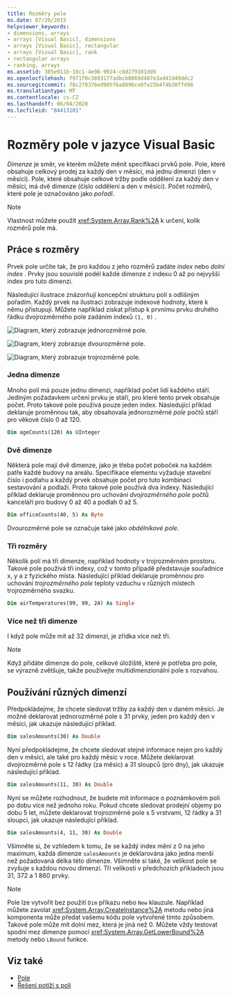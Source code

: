 ```yaml
---
title: Rozměry pole
ms.date: 07/20/2015
helpviewer_keywords:
- dimensions, arrays
- arrays [Visual Basic], dimensions
- arrays [Visual Basic], rectangular
- arrays [Visual Basic], rank
- rectangular arrays
- ranking, arrays
ms.assetid: 385e911b-18c1-4e98-9924-c6d279101dd9
ms.openlocfilehash: f971f0c3693177adbcb8869d487e3ad41d49ddc2
ms.sourcegitcommit: f8c270376ed905f6a8896ce0fe25b4f4b38ff498
ms.translationtype: MT
ms.contentlocale: cs-CZ
ms.lasthandoff: 06/04/2020
ms.locfileid: "84413101"
---
```

# <a name="array-dimensions-in-visual-basic"></a>Rozměry pole v jazyce Visual Basic

*Dimenze* je směr, ve kterém můžete měnit specifikaci prvků pole. Pole, které obsahuje celkový prodej za každý den v měsíci, má jednu dimenzi (den v měsíci). Pole, které obsahuje celkové tržby podle oddělení za každý den v měsíci, má dvě dimenze (číslo oddělení a den v měsíci). Počet rozměrů, které pole je označováno jako *pořadí*.

> [!NOTE]
> Vlastnost můžete použít <xref:System.Array.Rank%2A> k určení, kolik rozměrů pole má.

## <a name="working-with-dimensions"></a>Práce s rozměry

Prvek pole určíte tak, že pro každou z jeho rozměrů zadáte *index* nebo *dolní index* . Prvky jsou souvislé podél každé dimenze z indexu 0 až po nejvyšší index pro tuto dimenzi.

Následující ilustrace znázorňují koncepční strukturu polí s odlišným pořadím. Každý prvek na ilustraci zobrazuje indexové hodnoty, které k němu přistupují. Můžete například získat přístup k prvnímu prvku druhého řádku dvojrozměrného pole zadáním indexů `(1, 0)` .

![Diagram, který zobrazuje jednorozměrné pole.](./media/array-dimensions/one-dimensional-array.gif)

![Diagram, který zobrazuje dvourozměrné pole.](./media/array-dimensions/two-dimensional-array.gif)

![Diagram, který zobrazuje trojrozměrné pole.](./media/array-dimensions/three-dimensional-array.gif)

### <a name="one-dimension"></a>Jedna dimenze

Mnoho polí má pouze jednu dimenzi, například počet lidí každého stáří. Jediným požadavkem určení prvku je stáří, pro které tento prvek obsahuje počet. Proto takové pole používá pouze jeden index. Následující příklad deklaruje proměnnou tak, aby obsahovala jednorozměrné *pole* počtů stáří pro věkové číslo 0 až 120.

```vb
Dim ageCounts(120) As UInteger
```

### <a name="two-dimensions"></a>Dvě dimenze

Některá pole mají dvě dimenze, jako je třeba počet poboček na každém patře každé budovy na areálu. Specifikace elementu vyžaduje stavební číslo i podlahu a každý prvek obsahuje počet pro tuto kombinaci sestavování a podlaží. Proto takové pole používá dva indexy. Následující příklad deklaruje proměnnou pro uchování *dvojrozměrného pole* počtů kanceláří pro budovy 0 až 40 a podlah 0 až 5.

```vb
Dim officeCounts(40, 5) As Byte
```

Dvourozměrné pole se označuje také jako *obdélníkové pole*.

### <a name="three-dimensions"></a>Tři rozměry

Několik polí má tři dimenze, například hodnoty v trojrozměrném prostoru. Takové pole používá tři indexy, což v tomto případě představuje souřadnice x, y a z fyzického místa. Následující příklad deklaruje proměnnou pro uchování *trojrozměrného pole* teploty vzduchu v různých místech trojrozměrného svazku.

```vb
Dim airTemperatures(99, 99, 24) As Single
```

### <a name="more-than-three-dimensions"></a>Více než tři dimenze

I když pole může mít až 32 dimenzí, je zřídka více než tři.

> [!NOTE]
> Když přidáte dimenze do pole, celkové úložiště, které je potřeba pro pole, se výrazně zvětšuje, takže používejte multidimenzionální pole s rozvahou.

## <a name="using-different-dimensions"></a>Používání různých dimenzí

Předpokládejme, že chcete sledovat tržby za každý den v daném měsíci. Je možné deklarovat jednorozměrné pole s 31 prvky, jeden pro každý den v měsíci, jak ukazuje následující příklad.

```vb
Dim salesAmounts(30) As Double
```

Nyní předpokládejme, že chcete sledovat stejné informace nejen pro každý den v měsíci, ale také pro každý měsíc v roce. Můžete deklarovat dvojrozměrné pole s 12 řádky (za měsíc) a 31 sloupců (pro dny), jak ukazuje následující příklad.

```vb
Dim salesAmounts(11, 30) As Double
```

Nyní se můžete rozhodnout, že budete mít informace o poznámkovém poli po dobu více než jednoho roku. Pokud chcete sledovat prodejní objemy po dobu 5 let, můžete deklarovat trojrozměrné pole s 5 vrstvami, 12 řádky a 31 sloupci, jak ukazuje následující příklad.

```vb
Dim salesAmounts(4, 11, 30) As Double
```

Všimněte si, že vzhledem k tomu, že se každý index mění z 0 na jeho maximum, každá dimenze `salesAmounts` je deklarována jako jedna menší než požadovaná délka této dimenze. Všimněte si také, že velikost pole se zvyšuje s každou novou dimenzí. Tři velikosti v předchozích příkladech jsou 31, 372 a 1 860 prvky.

> [!NOTE]
> Pole lze vytvořit bez použití `Dim` příkazu nebo `New` klauzule. Například můžete zavolat <xref:System.Array.CreateInstance%2A> metodu nebo jiná komponenta může předat vašemu kódu pole vytvořené tímto způsobem. Takové pole může mít dolní mez, která je jiná než 0. Můžete vždy testovat spodní mez dimenze pomocí <xref:System.Array.GetLowerBound%2A> metody nebo `LBound` funkce.

## <a name="see-also"></a>Viz také

- [Pole](index.md)
- [Řešení potíží s poli](troubleshooting-arrays.md)
